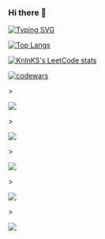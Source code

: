### Hi there 👋

[![Typing SVG](https://readme-typing-svg.herokuapp.com?color=%2336BCF7&lines=Python+for+the+win)](https://git.io/typing-svg)

[![Top Langs](https://github-readme-stats.vercel.app/api/top-langs/?username=SGGM&hide=TypeScript)](https://github.com/SGGM/github-readme-stats)

[![KnlnKS's LeetCode stats](https://leetcode-stats-six.vercel.app/api?username=Arctic__Fox&theme=dark)](https://github.com/SGGM/leetcode-stats)

[![codewars](https://www.codewars.com/users/SGGM/badges/large)](https://www.codewars.com/users/SGGM)


<!--Карточка профиля:-->>
![](https://github-profile-summary-cards.vercel.app/api/cards/profile-details?username=daniilshat&theme=solarized_dark)

<!--Статистика языков в коммитах:-->>
![](https://github-profile-summary-cards.vercel.app/api/cards/most-commit-language?username=daniilshat&theme=solarized_dark)

<!--Статистика языков в репозиториях:-->>
![](https://github-profile-summary-cards.vercel.app/api/cards/repos-per-language?username=daniilshat&theme=solarized_dark)

<!--Статистика профиля:-->>
![](https://github-profile-summary-cards.vercel.app/api/cards/stats?username=daniilshat&theme=solarized_dark)

<!--Данные по коммитам за сутки:-->>
![](https://github-profile-summary-cards.vercel.app/api/cards/productive-time?username=daniilshat&theme=solarized_dark)

<!--
**SGGM/SGGM** is a ✨ _special_ ✨ repository because its `README.md` (this file) appears on your GitHub profile.

Here are some ideas to get you started:

- 🔭 I’m currently working on ...
- 🌱 I’m currently learning ...
- 👯 I’m looking to collaborate on ...
- 🤔 I’m looking for help with ...
- 💬 Ask me about ...
- 📫 How to reach me: ...
- 😄 Pronouns: ...
- ⚡ Fun fact: ...
-->
